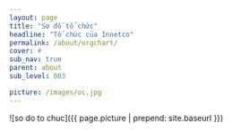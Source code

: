 ```yaml
---
layout: page
title: "Sơ đồ tổ chức"
headline: "Tổ chức của Innetco"
permalink: /about/orgchart/
cover: #
sub_nav: true
parent: about
sub_level: 003

picture: /images/oc.jpg
---
```


![so do to chuc]({{ page.picture | prepend: site.baseurl }})